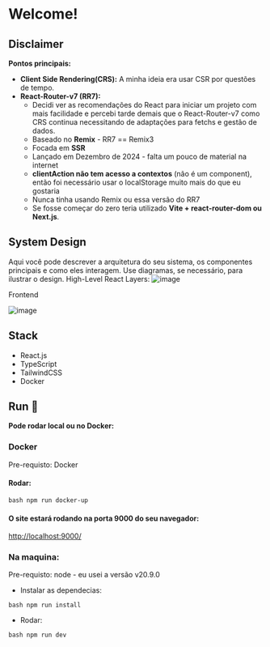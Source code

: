 # Welcome!

## Disclaimer

**Pontos principais:**

* **Client Side Rendering(CRS):** A minha ideia era usar CSR por questões de tempo.
* **React-Router-v7 (RR7):**
  * Decidi ver as recomendações do React para iniciar um projeto com mais facilidade e percebi tarde demais que o React-Router-v7 como CRS continua necessitando de adaptações para fetchs e gestão de dados.
  * Baseado no **Remix** - RR7 == Remix3
  * Focada em **SSR**
  * Lançado em Dezembro de 2024 - falta um pouco de material na internet
  * **clientAction não tem acesso a contextos** (não é um component), então foi necessário usar o localStorage muito mais do que eu gostaria
  * Nunca tinha usando Remix ou essa versão do RR7
  * Se fosse começar do zero teria utilizado **Vite + react-router-dom ou Next.js**.

## System Design <a name="system-design"></a>

Aqui você pode descrever a arquitetura do seu sistema, os componentes principais e como eles interagem. Use diagramas, se necessário, para ilustrar o design.
High-Level React Layers:
![image](https://github.com/user-attachments/assets/f771eb99-0898-48bd-ad9b-023a087dc411)

Frontend 

![image](https://github.com/user-attachments/assets/4ede8ea1-5368-4bf3-a174-f26b2438eb5e)




## Stack
- React.js
- TypeScript
- TailwindCSS
- Docker

## Run 🚀
**Pode rodar local ou no Docker:**

### Docker
 Pre-requisto: Docker
  #### Rodar:
  ```
  bash npm run docker-up
  ```
  #### O site estará rodando na porta 9000 do seu navegador:
    
  [http://localhost:9000/](http://localhost:9000/)

### Na maquina:
Pre-requisto: node - eu usei a versão v20.9.0

- Instalar as dependecias:
```
bash npm run install
```
- Rodar:
```
bash npm run dev
```

